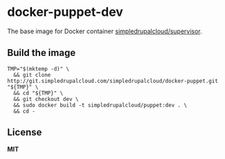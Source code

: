 # docker-puppet-dev

The base image for Docker container [simpledrupalcloud/supervisor](https://registry.hub.docker.com/u/simpledrupalcloud/supervisor/).

## Build the image

    TMP="$(mktemp -d)" \
      && git clone http://git.simpledrupalcloud.com/simpledrupalcloud/docker-puppet.git "${TMP}" \
      && cd "${TMP}" \
      && git checkout dev \
      && sudo docker build -t simpledrupalcloud/puppet:dev . \
      && cd -

## License

**MIT**
